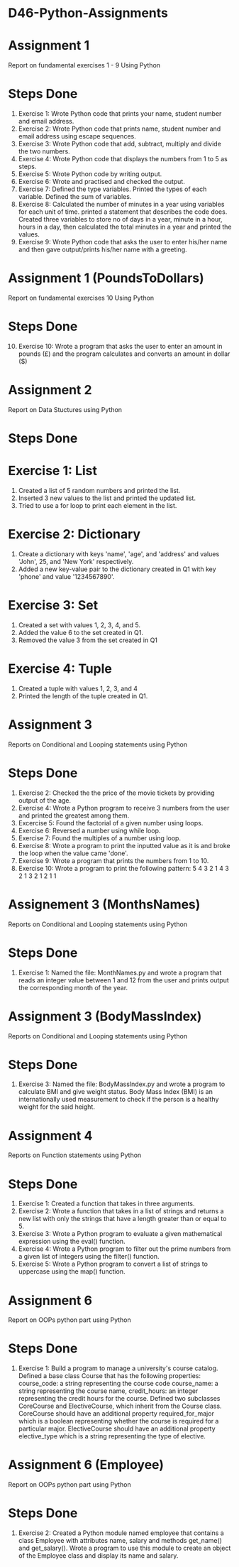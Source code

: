 # D46-Python-Assignments
# Assignment 1

Report on fundamental exercises 1 - 9 Using Python

# Steps Done

1. Exercise 1: Wrote Python code that prints your name, student number and email address.
2. Exercise 2: Wrote Python code that prints name, student number and email address using escape sequences.
3. Exercise 3: Wrote Python code that add, subtract, multiply and divide the two numbers.
4. Exercise 4: Wrote Python code that displays the numbers from 1 to 5 as steps.
5. Exercise 5: Wrote Python code by writing output.
6. Exercise 6: Wrote and practised and checked the output.
7. Exercise 7: Defined the type variables. Printed the types of each variable. Defined the sum of variables.
8. Exercise 8: Calculated the number of minutes in a year using variables for each unit of time. printed a statement that describes the code does. Created three variables to store no of days in a year, minute in a hour, hours in a day, then calculated the total minutes in a year and printed the values.
9. Exercise 9: Wrote Python code that asks the user to enter his/her name and then gave output/prints his/her name with a greeting.

# Assignment 1 (PoundsToDollars)

Report on fundamental exercises 10 Using Python

# Steps Done

10. Exercise 10: Wrote a program that asks the user to enter an amount in pounds (£) and the program calculates and converts an amount in dollar ($)

# Assignment 2 

Report on Data Stuctures using Python

# Steps Done

# Exercise 1: List
1. Created a list of 5 random numbers and printed the list.
2. Inserted 3 new values to the list and printed the updated list.
3. Tried to use a for loop to print each element in the list.

# Exercise 2: Dictionary
1. Create a dictionary with keys 'name', 'age', and 'address' and values 'John', 25, and 'New York' respectively.
2. Added a new key-value pair to the dictionary created in Q1 with key 'phone' and value '1234567890'.

# Exercise 3: Set
1. Created a set with values 1, 2, 3, 4, and 5.
2. Added the value 6 to the set created in Q1.
3. Removed the value 3 from the set created in Q1

# Exercise 4: Tuple
1. Created a tuple with values 1, 2, 3, and 4
2. Printed the length of the tuple created in Q1.

# Assignment 3

Reports on Conditional and Looping statements using Python

# Steps Done

1. Exercise 2: Checked the the price of the movie tickets by providing output of the age.
2. Exercise 4: Wrote a Python program to receive 3 numbers from the user and printed the greatest among them.
3. Excercise 5: Found the factorial of a given number using loops.
4. Exercise 6: Reversed a number using while loop.
5. Exercise 7: Found the multiples of a number using loop.
6. Exercise 8: Wrote a program to print the inputted value as it is and broke the loop when the value came 'done'.
7. Exercise 9: Wrote a program that prints the numbers from 1 to 10.
8. Exercise 10: Wrote a program to print the following pattern: 5 4 3 2 1 4 3 2 1 3 2 1 2 1 1

# Assignement 3 (MonthsNames)

Reports on Conditional and Looping statements using Python

# Steps Done

1. Exercise 1: Named the file: MonthNames.py and wrote a program that reads an integer value between 1 and 12 from the user and prints output the corresponding month of the year.

# Assignment 3 (BodyMassIndex)

Reports on Conditional and Looping statements using Python

# Steps Done

1. Exercise 3: Named the file: BodyMassIndex.py and wrote a program to calculate BMI and give weight status. Body Mass Index (BMI) is an internationally used measurement to check if the person is a healthy weight for the said height.

# Assignment 4

Reports on Function statements using Python

# Steps Done

1. Exercise 1: Created a function that takes in three arguments.
2. Exercise 2: Wrote a function that takes in a list of strings and returns a new list with only the strings that have a length greater than or equal to 5.
3. Exercise 3: Wrote a Python program to evaluate a given mathematical expression using the eval() function.
4. Exercise 4: Wrote a Python program to filter out the prime numbers from a given list of integers using the filter() function.
5. Exercise 5: Wrote a Python program to convert a list of strings to uppercase using the map() function.

# Assignment 6

Report on OOPs python part using Python

# Steps Done

1. Exercise 1: Build a program to manage a university's course catalog. Defined a base class Course that has the following properties: course_code: a string representing the course code course_name: a string representing the course name, credit_hours: an integer representing the credit hours for the course. Defined two subclasses CoreCourse and ElectiveCourse, which inherit from the Course class. CoreCourse should have an additional property required_for_major which is a boolean representing whether the course is required for a particular major. ElectiveCourse should have an additional property elective_type which is a string representing the type of elective.

#  Assignment 6 (Employee)

Report on OOPs python part using Python

# Steps Done

1. Exercise 2: Created a Python module named employee that contains a class Employee with attributes name, salary and methods get_name() and get_salary(). Wrote a program to use this module to create an object of the Employee class and display its name and salary.


